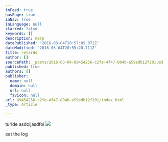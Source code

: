 ```yaml
---
inFeed: true
hasPage: true
inNav: true
inLanguage: null
starred: false
keywords: []
description: nerp
datePublished: '2016-03-04T20:57:09.072Z'
dateModified: '2016-03-04T20:55:20.711Z'
title: retards
author: []
sourcePath: _posts/2016-03-04-89454256-c2fe-4f47-804b-e59edb12f201.md
published: true
authors: []
publisher:
  name: null
  domain: null
  url: null
  favicon: null
url: 89454256-c2fe-4f47-804b-e59edb12f201/index.html
_type: Article

---
```

turlde asdoijasdfoi
![](https://the-grid-user-content.s3-us-west-2.amazonaws.com/196ab24f-fe3a-4471-bb86-d3c48676dafc.jpg)

eat the log